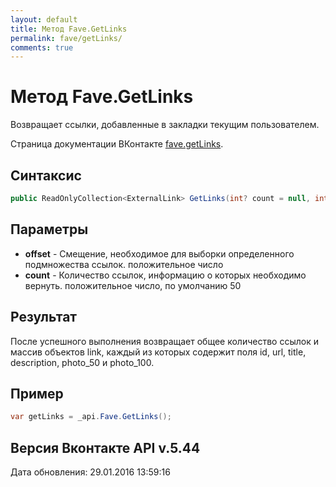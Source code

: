 ```yaml
---
layout: default
title: Метод Fave.GetLinks
permalink: fave/getLinks/
comments: true
---
```

# Метод Fave.GetLinks
Возвращает ссылки, добавленные в закладки текущим пользователем.

Страница документации ВКонтакте [fave.getLinks](https://vk.com/dev/fave.getLinks).

## Синтаксис
``` csharp
public ReadOnlyCollection<ExternalLink> GetLinks(int? count = null, int? offset = null)
```

## Параметры
+ **offset** - Смещение, необходимое для выборки определенного подмножества ссылок. положительное число
+ **count** - Количество ссылок, информацию о которых необходимо вернуть. положительное число, по умолчанию 50

## Результат
После успешного выполнения возвращает общее количество ссылок и массив объектов link, каждый из которых содержит поля id, url, title, description, photo_50 и photo_100.

## Пример
``` csharp
var getLinks = _api.Fave.GetLinks();
```

## Версия Вконтакте API v.5.44
Дата обновления: 29.01.2016 13:59:16

